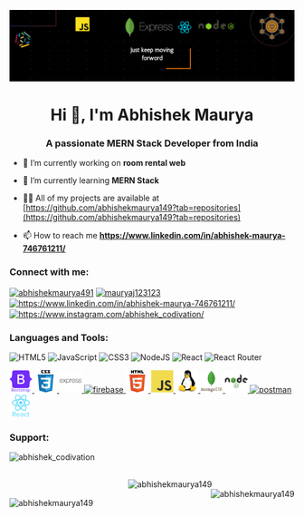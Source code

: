 ![logo](https://github.com/abhishekmaurya149/-abhishekmaurya149/blob/main/LinkedIn%20Background%20Photo.png)
<h1 align="center">Hi 👋, I'm Abhishek Maurya</h1>
<h3 align="center">A passionate MERN Stack Developer from India</h3>

- 🔭 I’m currently working on **room rental web**

- 🌱 I’m currently learning **MERN Stack**

- 👨‍💻 All of my projects are available at [https://github.com/abhishekmaurya149?tab=repositories](https://github.com/abhishekmaurya149?tab=repositories)

- 📫 How to reach me **https://www.linkedin.com/in/abhishek-maurya-746761211/**

<h3 align="left">Connect with me:</h3>
<p align="left">
<a href="https://codepen.io/abhishekmaurya491" target="blank"><img align="center" src="https://raw.githubusercontent.com/rahuldkjain/github-profile-readme-generator/master/src/images/icons/Social/codepen.svg" alt="abhishekmaurya491" height="30" width="40" /></a>
<a href="https://twitter.com/mauryaj123123" target="blank"><img align="center" src="https://raw.githubusercontent.com/rahuldkjain/github-profile-readme-generator/master/src/images/icons/Social/twitter.svg" alt="mauryaj123123" height="30" width="40" /></a>
<a href="https://linkedin.com/in/https://www.linkedin.com/in/abhishek-maurya-746761211/" target="blank"><img align="center" src="https://raw.githubusercontent.com/rahuldkjain/github-profile-readme-generator/master/src/images/icons/Social/linked-in-alt.svg" alt="https://www.linkedin.com/in/abhishek-maurya-746761211/" height="30" width="40" /></a>
<a href="https://instagram.com/https://www.instagram.com/abhishek_codivation/" target="blank"><img align="center" src="https://raw.githubusercontent.com/rahuldkjain/github-profile-readme-generator/master/src/images/icons/Social/instagram.svg" alt="https://www.instagram.com/abhishek_codivation/" height="30" width="40" /></a>
</p>

<h3 align="left">Languages and Tools:</h3>


![HTML5](https://img.shields.io/badge/html5-%23E34F26.svg?style=for-the-badge&logo=html5&logoColor=white)
![JavaScript](https://img.shields.io/badge/javascript-%23323330.svg?style=for-the-badge&logo=javascript&logoColor=%23F7DF1E)
![CSS3](https://img.shields.io/badge/css3-%231572B6.svg?style=for-the-badge&logo=css3&logoColor=white) 
![NodeJS](https://img.shields.io/badge/node.js-6DA55F?style=for-the-badge&logo=node.js&logoColor=white)
![React](https://img.shields.io/badge/react-%2320232a.svg?style=for-the-badge&logo=react&logoColor=%2361DAFB)
![React Router](https://img.shields.io/badge/React_Router-CA4245?style=for-the-badge&logo=react-router&logoColor=white)



<p align="left"> <a href="https://getbootstrap.com" target="_blank" rel="noreferrer"> <img src="https://raw.githubusercontent.com/devicons/devicon/master/icons/bootstrap/bootstrap-plain-wordmark.svg" alt="bootstrap" width="40" height="40"/> </a> <a href="https://www.w3schools.com/css/" target="_blank" rel="noreferrer"> <img src="https://raw.githubusercontent.com/devicons/devicon/master/icons/css3/css3-original-wordmark.svg" alt="css3" width="40" height="40"/> </a> <a href="https://expressjs.com" target="_blank" rel="noreferrer"> <img src="https://raw.githubusercontent.com/devicons/devicon/master/icons/express/express-original-wordmark.svg" alt="express" width="40" height="40"/> </a> <a href="https://firebase.google.com/" target="_blank" rel="noreferrer"> <img src="https://www.vectorlogo.zone/logos/firebase/firebase-icon.svg" alt="firebase" width="40" height="40"/> </a> <a href="https://www.w3.org/html/" target="_blank" rel="noreferrer"> <img src="https://raw.githubusercontent.com/devicons/devicon/master/icons/html5/html5-original-wordmark.svg" alt="html5" width="40" height="40"/> </a> <a href="https://developer.mozilla.org/en-US/docs/Web/JavaScript" target="_blank" rel="noreferrer"> <img src="https://raw.githubusercontent.com/devicons/devicon/master/icons/javascript/javascript-original.svg" alt="javascript" width="40" height="40"/> </a> <a href="https://www.linux.org/" target="_blank" rel="noreferrer"> <img src="https://raw.githubusercontent.com/devicons/devicon/master/icons/linux/linux-original.svg" alt="linux" width="40" height="40"/> </a> <a href="https://www.mongodb.com/" target="_blank" rel="noreferrer"> <img src="https://raw.githubusercontent.com/devicons/devicon/master/icons/mongodb/mongodb-original-wordmark.svg" alt="mongodb" width="40" height="40"/> </a> <a href="https://nodejs.org" target="_blank" rel="noreferrer"> <img src="https://raw.githubusercontent.com/devicons/devicon/master/icons/nodejs/nodejs-original-wordmark.svg" alt="nodejs" width="40" height="40"/> </a> <a href="https://postman.com" target="_blank" rel="noreferrer"> <img src="https://www.vectorlogo.zone/logos/getpostman/getpostman-icon.svg" alt="postman" width="40" height="40"/> </a> <a href="https://reactjs.org/" target="_blank" rel="noreferrer"> <img src="https://raw.githubusercontent.com/devicons/devicon/master/icons/react/react-original-wordmark.svg" alt="react" width="40" height="40"/> </a> </p>

<h3 align="left">Support:</h3>
<p ><a href="https://ko-fi.com/abhishek_codivation"> <img align="left" src="https://cdn.ko-fi.com/cdn/kofi3.png?v=3" height="50" width="210" alt="abhishek_codivation" /></a></p><br><br>

<p><img align="left" src="https://github-readme-stats.vercel.app/api/top-langs?username=abhishekmaurya149&show_icons=true&locale=en&layout=compact" alt="abhishekmaurya149" /></p>

<p>&nbsp;<img align="right" src="https://github-readme-stats.vercel.app/api?username=abhishekmaurya149&show_icons=true&locale=en" alt="abhishekmaurya149" /></p>

<p><img align="center" src="https://github-readme-streak-stats.herokuapp.com/?user=abhishekmaurya149&" alt="abhishekmaurya149" /></p>
